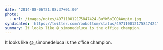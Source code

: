```yaml
---
date: '2014-08-06T21:08:37+01:00'
photo:
  - url: /images/notes/497110012175847424-BuYW6oICQAAmpix.jpg
syndicated: 'https://twitter.com/roobottom/status/497110012175847424'
summary: It looks like @_simonedeluca is the office champion.
---
```

It looks like @_simonedeluca is the office champion. 
